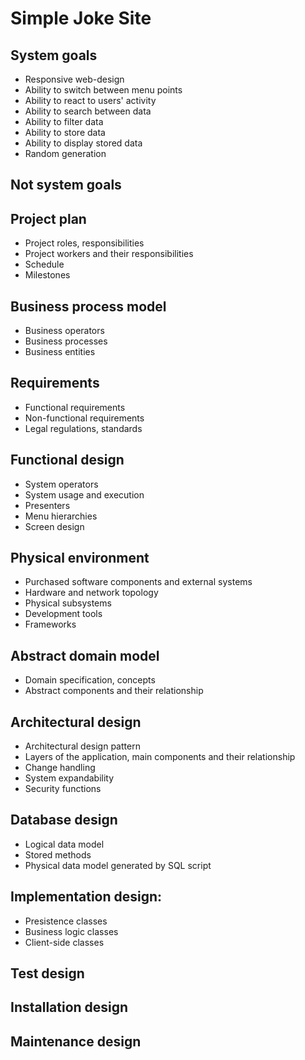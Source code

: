 # Simple Joke Site

## System goals
* Responsive web-design
* Ability to switch between menu points
* Ability to react to users' activity
* Ability to search between data
* Ability to filter data
* Ability to store data
* Ability to display stored data
* Random generation


## Not system goals

## Project plan
* Project roles, responsibilities
* Project workers and their responsibilities
* Schedule
* Milestones

## Business process model
* Business operators
* Business processes
* Business entities

## Requirements
* Functional requirements
* Non-functional requirements
* Legal regulations, standards

## Functional design
* System operators
* System usage and execution
* Presenters
* Menu hierarchies
* Screen design

## Physical environment
* Purchased software components and external systems
* Hardware and network topology
* Physical subsystems
* Development tools
* Frameworks

## Abstract domain model
* Domain specification, concepts
* Abstract components and their relationship

## Architectural design
* Architectural design pattern
* Layers of the application, main components and their relationship
* Change handling
* System expandability
* Security functions

## Database design
* Logical data model
* Stored methods
* Physical data model generated by SQL script

## Implementation design:
* Presistence classes
* Business logic classes
* Client-side classes

## Test design

## Installation design

## Maintenance design